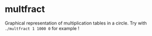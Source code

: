 # multfract

Graphical representation of multiplication tables in a circle.
Try  with `./multfract 1 1000 0` for example !
